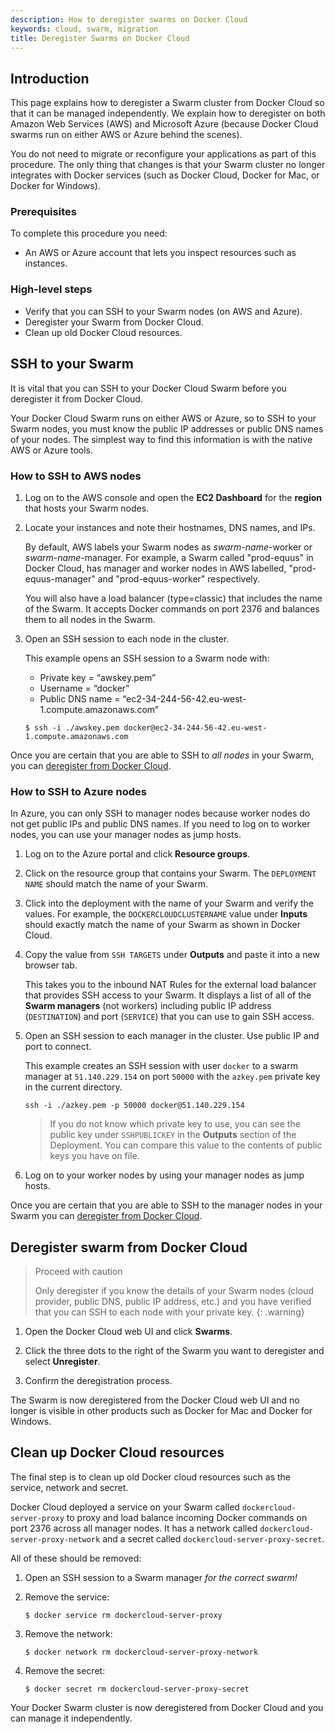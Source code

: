 ```yaml
---
description: How to deregister swarms on Docker Cloud
keywords: cloud, swarm, migration
title: Deregister Swarms on Docker Cloud
---
```


## Introduction

This page explains how to deregister a Swarm cluster from Docker Cloud so that it can be managed independently. We explain how to deregister on both Amazon Web Services (AWS) and Microsoft Azure (because Docker Cloud swarms run on either AWS or Azure behind the scenes).

You do not need to migrate or reconfigure your applications as part of this procedure. The only thing that changes is that your Swarm cluster no longer integrates with Docker services (such as Docker Cloud, Docker for Mac, or Docker for Windows).

### Prerequisites

To complete this procedure you need:

- An AWS or Azure account that lets you inspect resources such as instances.

### High-level steps

- Verify that you can SSH to your Swarm nodes (on AWS and Azure).
- Deregister your Swarm from Docker Cloud.
- Clean up old Docker Cloud resources.

## SSH to your Swarm

It is vital that you can SSH to your Docker Cloud Swarm before you deregister it from Docker Cloud.

Your Docker Cloud Swarm runs on either AWS or Azure, so to SSH to your Swarm nodes, you must know the public IP addresses or public DNS names of your nodes. The simplest way to find this information is with the native AWS or Azure tools.

### How to SSH to AWS nodes

1.  Log on to the AWS console and open the **EC2 Dashboard** for the **region** that hosts your Swarm nodes.

2.  Locate your instances and note their hostnames, DNS names, and IPs.

    By default, AWS labels your Swarm nodes as _swarm-name_-worker or _swarm-name_-manager. For example, a Swarm called "prod-equus" in Docker Cloud, has manager and worker nodes in AWS labelled, "prod-equus-manager" and "prod-equus-worker" respectively.

    You will also have a load balancer (type=classic) that includes the name of the Swarm. It accepts Docker commands on port 2376 and balances them to all nodes in the Swarm.

3.  Open an SSH session to each node in the cluster.

    This example opens an SSH session to a Swarm node with:

    - Private key = “awskey.pem”
    - Username = “docker”
    - Public DNS name = “ec2-34-244-56-42.eu-west-1.compute.amazonaws.com”

    ```
    $ ssh -i ./awskey.pem docker@ec2-34-244-56-42.eu-west-1.compute.amazonaws.com
    ```

Once you are certain that you are able to SSH to _all nodes_ in your Swarm, you can [deregister from Docker Cloud](#deregister-swarm-from-docker-cloud).


### How to SSH to Azure nodes

In Azure, you can only SSH to manager nodes because worker nodes do not get public IPs and public DNS names. If you need to log on to worker nodes, you can use your manager nodes as jump hosts.

1.  Log on to the Azure portal and click **Resource groups**.

2.  Click on the resource group that contains your Swarm. The `DEPLOYMENT NAME` should match the name of your Swarm.

3.  Click into the deployment with the name of your Swarm and verify the values. For example, the `DOCKERCLOUDCLUSTERNAME` value under **Inputs** should exactly match the name of your Swarm as shown in Docker Cloud.

4.  Copy the value from `SSH TARGETS` under **Outputs** and paste it into a new browser tab.

    This takes you to the inbound NAT Rules for the external load balancer that provides SSH access to your Swarm. It displays a list of all of the **Swarm managers** (not workers) including public IP address (`DESTINATION`) and port (`SERVICE`) that you can use to gain SSH access.

5.  Open an SSH session to each manager in the cluster. Use public IP and port to connect.

    This example creates an SSH session with user `docker` to a swarm manager at `51.140.229.154` on port `50000` with the `azkey.pem` private key in the current directory.

    ```
    ssh -i ./azkey.pem -p 50000 docker@51.140.229.154
    ```

    > If you do not know which private key to use, you can see the public key under `SSHPUBLICKEY` in the **Outputs** section of the Deployment. You can compare this value to the contents of public keys you have on file.

6.  Log on to your worker nodes by using your manager nodes as jump hosts.

Once you are certain that you are able to SSH to the manager nodes in your Swarm you can [deregister from Docker Cloud](#deregister-swarm-from-docker-cloud).

## Deregister swarm from Docker Cloud

> Proceed with caution
>
> Only deregister if you know the details of your Swarm nodes (cloud provider, public DNS, public IP address, etc.) and you have verified that you can SSH to each node with your private key.
{: .warning}

1.  Open the Docker Cloud web UI and click **Swarms**.

2.  Click the three dots to the right of the Swarm you want to deregister and select **Unregister**.

3.  Confirm the deregistration process.

The Swarm is now deregistered from the Docker Cloud web UI and no longer is visible in other products such as Docker for Mac and Docker for Windows.

## Clean up Docker Cloud resources

The final step  is to clean up old Docker cloud resources such as the service, network and secret.

Docker Cloud deployed a service on your Swarm called `dockercloud-server-proxy` to proxy and load balance incoming Docker commands on port 2376 across all manager nodes. It has a network called `dockercloud-server-proxy-network` and a secret called `dockercloud-server-proxy-secret`.

All of these should be removed:

1.  Open an SSH session to a Swarm manager _for the correct swarm!_

2.  Remove the service:

    ```
    $ docker service rm dockercloud-server-proxy
    ```

3.  Remove the network:

    ```
    $ docker network rm dockercloud-server-proxy-network
    ```

4.  Remove the secret:

    ```
    $ docker secret rm dockercloud-server-proxy-secret
    ```

Your Docker Swarm cluster is now deregistered from Docker Cloud and you can manage it independently.
